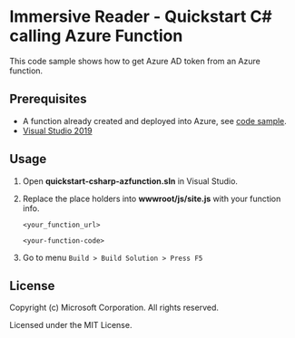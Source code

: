 # Immersive Reader - Quickstart C# calling Azure Function

This code sample shows how to get Azure AD token from an Azure function.

## Prerequisites

* A function already created and deployed into Azure, see [code sample](https://github.com/microsoft/immersive-reader-sdk/tree/master/js/samples/azure-function-csharp).
* [Visual Studio 2019](https://visualstudio.microsoft.com/downloads)

## Usage

1. Open __quickstart-csharp-azfunction.sln__ in Visual Studio.

2. Replace the place holders into **wwwroot/js/site.js** with your function info.

    `<your_function_url>`
    
    `<your-function-code>`

3. Go to menu `Build > Build Solution > Press F5`

## License

Copyright (c) Microsoft Corporation. All rights reserved.

Licensed under the MIT License.

